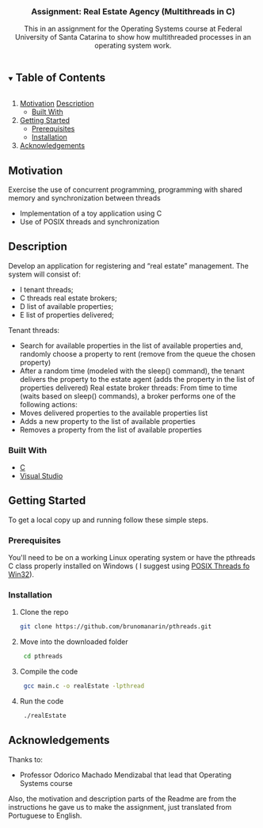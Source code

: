 
<br />
<p align="center">

  <h3 align="center">Assignment: Real Estate Agency (Multithreads in C)</h3>

  <p align="center">
    This in an assignment for the Operating Systems course at Federal University of Santa Catarina to show how multithreaded processes in an operating system work.
  </p>
</p>



<!-- TABLE OF CONTENTS -->
<details open="open">
  <summary><h2 style="display: inline-block">Table of Contents</h2></summary>
  <ol>
    <li>
      <a href="#motivation">Motivation</a>
      <a href="#description">Description</a>
      <ul>
        <li><a href="#built-with">Built With</a></li>
      </ul>
    </li>
    <li>
      <a href="#getting-started">Getting Started</a>
      <ul>
        <li><a href="#prerequisites">Prerequisites</a></li>
        <li><a href="#installation">Installation</a></li>
      </ul>
    </li>
        </li>
    <li>
      <a href="#getting-started">Acknowledgements</a>
    </li>
  </ol>
</details>



<!-- ABOUT THE PROJECT -->
## Motivation
Exercise the use of concurrent programming, programming with shared memory and synchronization between threads
* Implementation of a toy application using C
* Use of POSIX threads and synchronization

## Description
Develop an application for registering and “real estate” management. The system will consist of:
* I tenant threads;
* C threads real estate brokers;
* D list of available properties;
* E list of properties delivered;

Tenant threads:
* Search for available properties in the list of available properties and, randomly choose a property to rent (remove from the queue the chosen property)
* After a random time (modeled with the sleep() command), the tenant delivers the property to the estate agent (adds the property in the list of properties delivered)
Real estate broker threads:
From time to time (waits based on sleep() commands), a broker performs one of the following actions:
* Moves delivered properties to the available properties list
* Adds a new property to the list of available properties
* Removes a property from the list of available properties

### Built With

* [C](https://www.cprogramming.com/)
* [Visual Studio](https://visualstudio.microsoft.com/pt-br/)



<!-- GETTING STARTED -->
## Getting Started

To get a local copy up and running follow these simple steps.

### Prerequisites

You'll need to be on a working Linux operating system or have the pthreads C class properly installed on Windows ( I suggest using [POSIX Threads fo Win32](https://sourceware.org/pthreads-win32/)). 

### Installation

1. Clone the repo
   ```sh
   git clone https://github.com/brunomanarin/pthreads.git
   ```
2. Move into the downloaded folder

   ```sh
    cd pthreads
   ```

3. Compile the code

   ```sh
    gcc main.c -o realEstate -lpthread 
   ```
4. Run the code

   ```sh
    ./realEstate
   ```

## Acknowledgements

Thanks to:

* Professor Odorico Machado Mendizabal that lead that Operating Systems course

Also, the motivation and description parts of the Readme are from the instructions he gave us to make the assignment, just translated from Portuguese to English.
